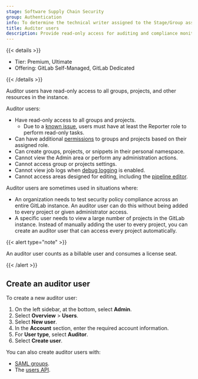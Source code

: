 ```yaml
---
stage: Software Supply Chain Security
group: Authentication
info: To determine the technical writer assigned to the Stage/Group associated with this page, see https://handbook.gitlab.com/handbook/product/ux/technical-writing/#assignments
title: Auditor users
description: Provide read-only access for auditing and compliance monitoring across all resources.
---
```


{{< details >}}

- Tier: Premium, Ultimate
- Offering: GitLab Self-Managed, GitLab Dedicated

{{< /details >}}

Auditor users have read-only access to all groups, projects, and other resources in the instance.

Auditor users:

- Have read-only access to all groups and projects.
  - Due to a [known issue](https://gitlab.com/gitlab-org/gitlab/-/issues/542815), users must have at least the Reporter role to perform read-only tasks.
- Can have additional [permissions](../user/permissions.md) to groups and projects based on their assigned role.
- Can create groups, projects, or snippets in their personal namespace.
- Cannot view the Admin area or perform any administration actions.
- Cannot access group or projects settings.
- Cannot view job logs when [debug logging](../ci/variables/variables_troubleshooting.md#enable-debug-logging) is enabled.
- Cannot access areas designed for editing, including the [pipeline editor](../ci/pipeline_editor/_index.md).

Auditor users are sometimes used in situations where:

- An organization needs to test security policy compliance across an entire GitLab instance.
  An auditor user can do this without being added to every project or given administrator access.
- A specific user needs to view a large number of projects in the GitLab instance. Instead of
  manually adding the user to every project, you can create an auditor user that can access
  every project automatically.

{{< alert type="note" >}}

An auditor user counts as a billable user and consumes a license seat.

{{< /alert >}}

## Create an auditor user

To create a new auditor user:

1. On the left sidebar, at the bottom, select **Admin**.
1. Select **Overview** > **Users**.
1. Select **New user**.
1. In the **Account** section, enter the required account information.
1. For **User type**, select **Auditor**.
1. Select **Create user**.

You can also create auditor users with:

- [SAML groups](../integration/saml.md#auditor-groups).
- The [users API](../api/users.md).

